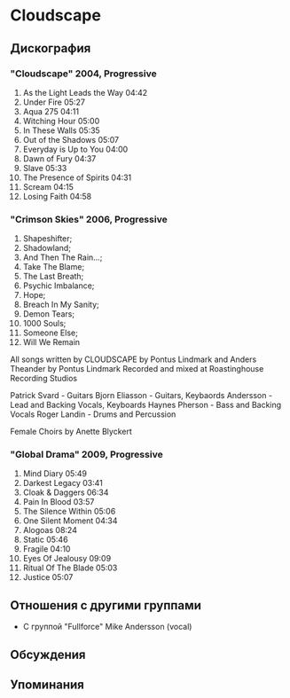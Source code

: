 # Cloudscape



## Дискография

### "Cloudscape" 2004, Progressive

1. As the Light Leads the Way 04:42
2. Under Fire 05:27
3. Aqua 275 04:11
4. Witching Hour 05:00
5. In These Walls 05:35
6. Out of the Shadows 05:07
7. Everyday is Up to You 04:00
8. Dawn of Fury 04:37
9. Slave 05:33
10. The Presence of Spirits 04:31
11. Scream 04:15
12. Losing Faith 04:58 

### "Crimson Skies" 2006, Progressive

1. Shapeshifter; 
2. Shadowland; 
3. And Then The Rain...; 
4. Take The Blame; 
5. The Last Breath; 
6. Psychic Imbalance; 
7. Hope; 
8. Breach In My Sanity; 
9. Demon Tears; 
10. 1000 Souls; 
11. Someone Else; 
12. Will We Remain

All songs written by CLOUDSCAPE
by Pontus Lindmark and Anders Theander
by Pontus Lindmark
Recorded and mixed at Roastinghouse Recording Studios

Patrick Svard - Guitars
Bjorn Eliasson - Guitars, Keybaords
Andersson - Lead and Backing Vocals, Keyboards
Haynes Pherson - Bass and Backing Vocals
Roger Landin - Drums and Percussion

Female Choirs by Anette Blyckert

### "Global Drama" 2009, Progressive

1. Mind Diary 05:49  
2. Darkest Legacy 03:41  
3. Cloak & Daggers 06:34  
4. Pain In Blood 03:57  
5. The Silence Within 05:06  
6. One Silent Moment 04:34  
7. Alogoas 08:24  
8. Static 05:46  
9. Fragile 04:10  
10. Eyes Of Jealousy 09:09  
11. Ritual Of The Blade 05:03  
12. Justice 05:07 


## Отношения с другими группами

* C группой "Fullforce" Mike Andersson (vocal)

## Обсуждения


## Упоминания

